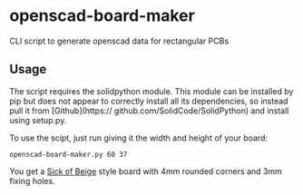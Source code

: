 # openscad-board-maker
CLI script to generate openscad data for rectangular PCBs

## Usage

The script requires the solidpython module. This module can be installed by pip but does not appear to correctly install all its dependencies, so instead pull it from [Github](https:// github.com/SolidCode/SolidPython) and install using setup.py.

To use the scipt, just run giving it the width and height of your board:

```
openscad-board-maker.py 60 37
```

 You get a [Sick of Beige](http://dangerousprototypes.com/docs/Sick_of_Beige_compatible_cases) style board with 4mm rounded corners and 3mm fixing holes.